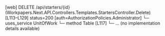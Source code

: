 [web] DELETE /api/starters/{id}  (Workpapers.Next.API.Controllers.Templates.StartersController.Delete)  [L113–L129] status=200 [auth=AuthorizationPolicies.Administrator]
  └─ uses_service UnitOfWork
    └─ method Table [L117]
      └─ ... (no implementation details available)


